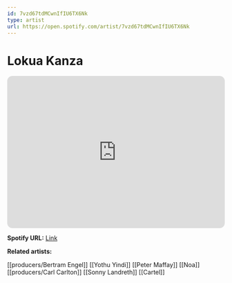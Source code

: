 ```yaml
---
id: 7vzd67tdMCwnIfIU6TX6Nk
type: artist
url: https://open.spotify.com/artist/7vzd67tdMCwnIfIU6TX6Nk
---
```

# Lokua Kanza

<iframe style="border-radius:12px" src="https://open.spotify.com/embed/artist/7vzd67tdMCwnIfIU6TX6Nk" width="100%" height="352" frameBorder="0" allowfullscreen="" allow="autoplay; clipboard-write; encrypted-media; fullscreen; picture-in-picture" loading="lazy"></iframe>

**Spotify URL:** [Link](https://open.spotify.com/artist/7vzd67tdMCwnIfIU6TX6Nk)

**Related artists:**

[[producers/Bertram Engel]]
[[Yothu Yindi]]
[[Peter Maffay]]
[[Noa]]
[[producers/Carl Carlton]]
[[Sonny Landreth]]
[[Cartel]]
